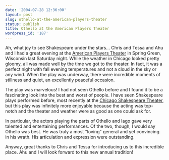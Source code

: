 ```yaml
---
date: '2004-07-28 12:36:00'
layout: post
slug: othello-at-the-american-players-theater
status: publish
title: Othello at the American Players Theater
wordpress_id: '187'
---
```


Ah, what joy to see Shakespeare under the stars... Chris and Tessa and Ahu and I had a great evening at the [American Players Theater](http://www.americanplayers.org/) in Spring Green, Wisconsin last Saturday night. While the weather in Chicago looked pretty gloomy, all was made well by the time we got to the theater. In fact, it was a perfect night with fall evening temperatures and not a cloud in the sky or any wind. When the play was underway, there were incredible moments of stillness and quiet, an excellently peaceful occasion.  

  

The play was marvelous! I had not seen Othello before and I found it to be a fascinating look into the best and worst of people. I have seen Shakespeare plays performed before, most recently at the [Chicago Shakespeare Theater](http://www.chicagoshakes.com/tour6.html), but this play was infinitely more enjoyable because the acting was top-notch and the theater and weather were as good as one could ask for.  

  

In particular, the actors playing the parts of Othello and Iago gave very talented and entertaining performances. Of the two, though, I would say Othello was best. He was truly a most "loving" general and yet convincing in his wrath. His articulation and expression were outstanding.  

  

Anyway, great thanks to Chris and Tessa for introducing us to this incredible place. Ahu and I will look forward to this new annual tradition!

